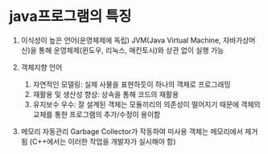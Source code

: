 # java프로그램의 특징

1. 이식성이 높은 언어(운영체제에 독립)
    JVM(Java Virtual Machine, 자바가상머신)을 통해 
    운영체제(윈도우, 리눅스, 매킨토시)와 상관 없이 실행 가능

2. 객체지향 언어
    1) 자연적인 모델링: 실제 사물을 표현하듯이 하나의 객체로 프로그래밍
    2) 재활용 및 생산성 향상: 상속을 통해 코드의 재활용
    3) 유지보수 우수: 잘 설계된 객체는 모듈끼리의 의존성이 떨어지기 때문에
                     객체의 교체를 통한 프로그램의 추가/수정이 용이함

3. 메모리 자동관리
    Garbage Collector가 작동하여 미사용 객체는 메모리에서 제거됨
    (C++에서는 이러한 작업을 개발자가 실시해야 함)
